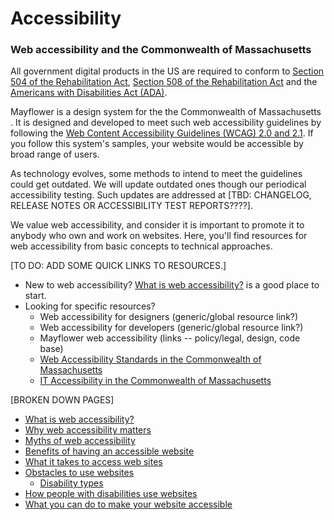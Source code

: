 # Accessibility

### Web accessibility and the Commonwealth of Massachusetts

All government digital products in the US are required to conform to [Section 504 of the Rehabilitation Act](http://www.dol.gov/oasam/regs/statutes/sec504.htm), [Section 508 of the Rehabilitation Act](https://section508.gov/manage/laws-and-policies) and the [Americans with Disabilities Act \(ADA\)](https://www.ada.gov/).

Mayflower is a design system for the the Commonwealth of Massachusetts . It is designed and developed to meet such web accessibility guidelines by following the [Web Content Accessibility Guidelines \(WCAG\) 2.0 and 2.1](https://www.w3.org/WAI/standards-guidelines/wcag/). If you follow this system's samples, your website would be accessible by broad range of users.

As technology evolves, some methods to intend to meet the guidelines could get outdated. We will update outdated ones though our periodical accessibility testing. Such updates are addressed at \[TBD: CHANGELOG, RELEASE NOTES OR ACCESSIBILITY TEST REPORTS????\].

We value web accessibility, and consider it is important to promote it to anybody who own and work on websites. Here, you'll find resources for web accessibility from basic concepts to technical approaches.

\[TO DO: ADD SOME QUICK LINKS TO RESOURCES.\]

* New to web accessibility? [What is web accessibility?](global--accessibility-definition.md) is a good place to start. 
* Looking for specific resources? 
  * Web accessibility for designers \(generic/global resource link?\)
  * Web accessibility for developers \(generic/global resource link?\)
  * Mayflower web accessibility \(links -- policy/legal, design, code base\)
  * [Web Accessibility Standards in the Commonwealth of Massachusetts](https://www.mass.gov/guides/web-accessibility-standards)
  * [IT Accessibility in the Commonwealth of Massachusetts](https://www.mass.gov/it-accessibility)

\[BROKEN DOWN PAGES\]

* [What is web accessibility?](global-accessibility-definition.md)
* [Why web accessibility matters](global-why-web-accessibility-matters.md)
* [Myths of web accessibility](global-myths-of-accessibilities.md)
* [Benefits of having an accessible website](global-benefits-of-accessible-websites.md)
* [What it takes to access web sites](global-access-websites.md)
* [Obstacles to use websites](global-obstacles.md)
  * [Disability types](global-disability-types.md)
* [How people with disabilities use websites](global-use-wb-with-disabilities.md)
* [What you can do to make your website accessible](global-implement-accessibility.md)

